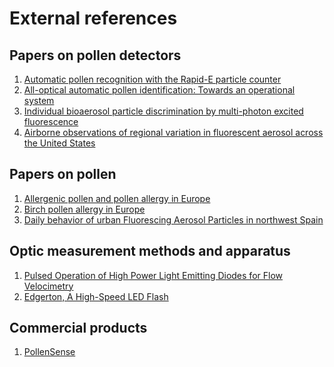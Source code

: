 # External references

## Papers on pollen detectors
1. [Automatic pollen recognition with the Rapid-E particle counter](https://amt.copernicus.org/articles/12/3435/2019/)
2. [All-optical automatic pollen identification: Towards an operational
system](https://www.sciencedirect.com/science/article/pii/S1352231016304186)
3. [Individual bioaerosol particle
discrimination by multi-photon excited
fluorescence](https://opg.optica.org/oe/fulltext.cfm?uri=oe-19-24-24516&id=224390)
4. [Airborne observations of regional variation
in fluorescent aerosol across
the United States](https://agupubs.onlinelibrary.wiley.com/doi/10.1002/2014JD022495)


## Papers on pollen
1. [Allergenic pollen and pollen allergy in Europe](https://onlinelibrary.wiley.com/doi/epdf/10.1111/j.1398-9995.2007.01393.x)
2. [Birch pollen allergy in Europe](https://onlinelibrary.wiley.com/doi/epdf/10.1111/all.13758)
3. [Daily behavior of urban Fluorescing Aerosol Particles in northwest Spain](https://www.sciencedirect.com/science/article/pii/S1352231018302589)

## Optic measurement methods and apparatus
1. [Pulsed Operation of High Power Light Emitting Diodes for Flow Velocimetry](https://elib.dlr.de/59034/1/piv09_cwillert_0178.pdf)
2. [Edgerton, A High-Speed LED Flash](https://td0g.ca/2019/05/14/edgerton-a-high-speed-led-flash-diy/)

## Commercial products
1. [PollenSense](https://www.pollensense.com/pages/automated-particle-sensors)
